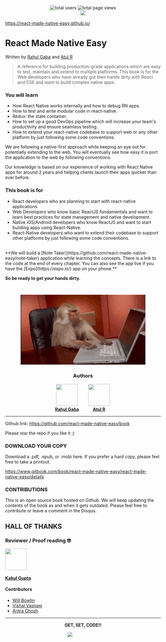 <div style="text-align:center">
<div style="text-align:center">
<img src="https://ga-badge-generator-rnbook.vercel.app/api?type=users" alt="total users"/>
<img src="https://ga-badge-generator-rnbook.vercel.app/api?type=pageviews" alt="total page views"/>
</div>
<img src="/cover.jpg" style="display:inline-block;max-height:85vh;" hspace="0">
</div>

<a href="https://react-made-native-easy.github.io/" style="display:block;text-align:center;font-weight:bold;text-decoration:none">https://react-made-native-easy.github.io/ </a>

# React Made Native Easy

<p >Written by <a href='http://rahulgaba.com'>Rahul Gaba</a> and <a href='http://blog.atulr.com'>Atul R</a></p>

> A reference for building production-grade applications which are easy to test, maintain and extend to multiple platforms. This book is for the Web developers who have already got their hands dirty with React and ES6 and want to build complex native apps.

### You will learn

- How React Native works internally and how to debug RN apps.
- How to test and write modular code in react-native.
- Redux: the state container.
- How to set up a good DevOps pipeline which will increase your team's productivity and ensure seamless testing.
- How to extend your react-native codebase to support web or any other platform by just following some code conventions.

We are following a native-first approach while keeping an eye out for potentially extending to the web. You will eventually see how easy it is port the application to the web by following conventions.

Our knowledge is based on our experience of working with React Native apps for around 2 years and helping clients launch their apps quicker than ever before.

### This book is for

- React developers who are planning to start with react-native applications.
- Web Developers who know basic ReactJS fundamentals and want to learn best practices for state management and native development.
- Native iOS/Android developers who know ReactJS and want to start building apps using React-Native.
- React-Native developers who want to extend their codebase to support other platforms by just following some code conventions.

<br/>
**We will build a [Note Taker](https://github.com/react-made-native-easy/note-taker) application while learning the concepts. There is a link to the code at the end of every chapter. You can also see the app live if you have the [Expo](https://expo.io/) app on your phone.**

**So be ready to get your hands dirty.**

<br/>
<p align='center'>
  <img src="/assets/images/0/getset.gif" style="width: 80%;display:inline-block;" hspace="20"/>
</p>

<h3 align='center'>Authors</h3>
<center>
<div style="display:inline">
<div style="width:100px;display:inline-block">  
<img src="https://avatars2.githubusercontent.com/u/7898942?s=100" width=70 height=70 />
<a href="https://github.com/react-made-native-easy/book/commits?author=rgabs"><strong>Rahul Gaba</strong></a>
</div>

<div style="width:100px;display:inline-block">  
<img src="https://avatars2.githubusercontent.com/u/4029423?s=100" width=70 height=70 />
<a href="https://github.com/react-made-native-easy/book/commits?author=master-atul"><strong>Atul R</strong></a>
</div>
</div>
</center>

<hr/>

Github link:
https://github.com/react-made-native-easy/book

Please star the repo if you like it ;)

### DOWNLOAD YOUR COPY

Download a .pdf, .epub, or .mobi here. If you prefer a hard copy, please feel free to take a printout.

https://www.gitbook.com/book/react-made-native-easy/react-made-native-easy/details

### CONTRIBUTIONS

This is an open source book hosted on Github. We will keep updating the contents of the book as and when it gets outdated. Please feel free to contribute or leave a comment in the Disqus.

## HALL OF THANKS

### **Reviewer / Proof reading** 🤓

<img src="https://avatars2.githubusercontent.com/u/10727047?s=100" width=70 height=70 />

[**Kakul Gupta**](https://github.com/react-made-native-easy/book/commits?author=kakulgupta)

#### Contributors

- [Will Bowlin](https://github.com/react-made-native-easy/book/commits?author=wbowlin)
- [Vishal Vasnani](https://github.com/react-made-native-easy/book/commits?author=vishal9950)
- [Aritra Ghosh](https://github.com/react-made-native-easy/book/commits?author=Ar11rA)

<hr/>

<p align='center'><b>GET, SET, CODE!!</b></p>

<img src="/assets/images/license.png" style="display:block;margin:0 auto;width:100px"/>
